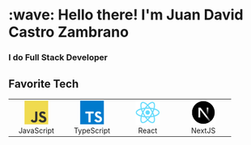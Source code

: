 <h1 align="left" id="macropower-title">:wave: Hello there! I'm Juan David Castro Zambrano</h1>
<h3 align="left">I do Full Stack Developer</h3>

<h2 align="left" id="macropower-tech">Favorite Tech</h2>

<table>
  <tr>
    <td align="center" width="96">
        <a href="#macropower-tech">
          <img src="./img/javascript-original.svg" width="48" height="48" alt="TypeScript" />
        </a>
        <br>JavaScript
      </td>
    <td align="center" width="96">
      <a href="#macropower-tech">
        <img src="./img/typescript-original.svg" width="48" height="48" alt="TypeScript" />
      </a>
      <br>TypeScript
    </td>
    <td align="center" width="96">
      <a href="#macropower-tech">
        <img src="./img/react-original.svg" width="48" height="48" alt="TypeScript" />
      </a>
      <br>React
    </td>
    <td align="center" width="96">
      <a href="#macropower-tech">
        <img src="./img/nextjs-original.svg" width="48" height="48" alt="TypeScript" />
      </a>
      <br>NextJS
    </td>
  </tr>
</table>

[linkedin]: https://www.linkedin.com/in/juan-david-castro-zambrano-gosssth-dev-955bb9210/ "LinkedIn"